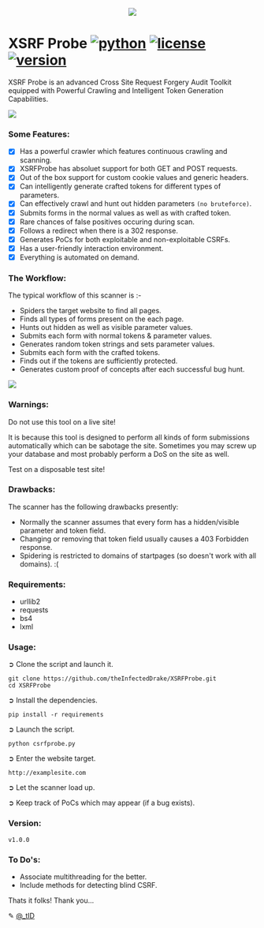 <p align="middle"><img src='https://i.imgur.com/b7SnRvX.png' /></p>  

# XSRF Probe [![python](https://img.shields.io/badge/Python-2.7-green.svg?style=style=flat-square)](https://www.python.org/downloads/)  [![license](https://img.shields.io/badge/License-GPLv3-orange.svg?style=style=flat-square)](https://github.com/theinfecteddrake/XSRFProbe/blob/master/license) [![version](https://img.shields.io/badge/Version-v1.0-blue.svg?style=style=flat-square)](https://github.com/theinfecteddrake/XSRFProbe/blob/master/README.md#version)

XSRF Probe is an advanced Cross Site Request Forgery Audit Toolkit equipped with Powerful Crawling and Intelligent Token Generation Capabilities.

<img src="https://i.imgur.com/HTz6EDY.png" />

### Some Features:

- [x] Has a powerful crawler which features continuous crawling and scanning.
- [x] XSRFProbe has absoluet support for both GET and POST requests.
- [x] Out of the box support for custom cookie values and generic headers.
- [x] Can intelligently generate crafted tokens for different types of parameters.
- [x] Can effectively crawl and hunt out hidden parameters `(no bruteforce)`.
- [x] Submits forms in the normal values as well as with crafted token.
- [x] Rare chances of false positives occuring during scan.
- [x] Follows a redirect when there is a 302 response.
- [x] Generates PoCs for both exploitable and non-exploitable CSRFs.
- [x] Has a user-friendly interaction environment.
- [x] Everything is automated on demand.

### The Workflow:

The typical workflow of this scanner is :-

- Spiders the target website to find all pages.
- Finds all types of forms present on the each page.
- Hunts out hidden as well as visible parameter values.
- Submits each form with normal tokens & parameter values.
- Generates random token strings and sets parameter values.
- Submits each form with the crafted tokens.
- Finds out if the tokens are sufficiently protected.
- Generates custom proof of concepts after each successful bug hunt.

<img src="https://i.imgur.com/a2va9wh.gif" />

### Warnings:

Do not use this tool on a live site!

It is because this tool is designed to perform all kinds of form submissions automatically which can be sabotage the site. Sometimes you may screw up your database and most probably perform a DoS on the site as well.

Test on a disposable test site!

### Drawbacks:
The scanner has the following drawbacks presently:

- Normally the scanner assumes that every form has a hidden/visible parameter and token field.
- Changing or removing that token field usually causes a 403 Forbidden response.
- Spidering is restricted to domains of startpages (so doesn't work with all domains). :(

### Requirements:

- urllib2
- requests
- bs4
- lxml

### Usage:

➲ Clone the script and launch it.
```
git clone https://github.com/theInfectedDrake/XSRFProbe.git
cd XSRFProbe
```
➲ Install the dependencies.
```
pip install -r requirements
```
➲ Launch the script.
```
python csrfprobe.py
```
➲ Enter the website target.
```
http://examplesite.com
```
➲ Let the scanner load up.

➲ Keep track of PoCs which may appear (if a bug exists).

### Version:
```
v1.0.0
```

### To Do's:
- Associate multithreading for the better.
- Include methods for detecting blind CSRF. 

Thats it folks! Thank you...

✎ [@_tID](https://www.twitter.com/infecteddrake)

